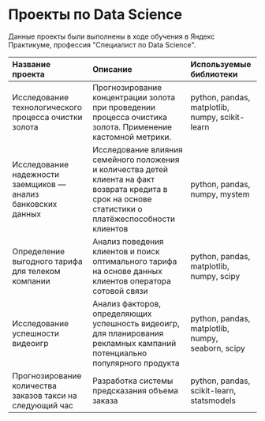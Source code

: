# Проекты по Data Science
Данные проекты были выполнены в ходе обучения в Яндекс Практикуме, профессия "Специалист по Data Science".

| Название проекта | Описание | Используемые библиотеки |
| :---------------| :--------------------------------------------------------- | :--------------------- |
| Исследование технологического процесса очистки золота | Прогнозирование концентрации золота при проведении процесса очистика золота. Применение кастомной метрики.| python, pandas, matplotlib, numpy, scikit-learn |
| Исследование надежности заемщиков — анализ банковских данных | Исследование влияния семейного положения и количества детей клиента на факт возврата кредита в срок на основе статистики о платёжеспособности клиентов | python, pandas, numpy, mystem |
| Определение выгодного тарифа для телеком компании | Анализ поведения клиентов и поиск оптимального тарифа на основе данных клиентов оператора сотовой связи | python, pandas, matplotlib, numpy, scipy |
| Исследование успешности видеоигр | Анализ факторов, определяющих успешность видеоигр, для планирования рекламных кампаний потенциально популярного продукта | python, pandas, matplotlib, numpy, seaborn, scipy |
| Прогнозирование количества заказов такси на следующий час | Разработка системы предсказания объема заказа | python, pandas, scikit-learn, statsmodels |
